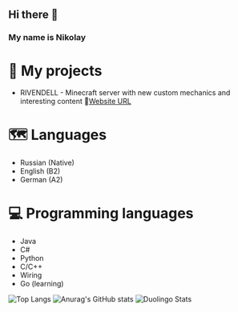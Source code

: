 ## Hi there 👋
### My name is Nikolay

# 🔭 My projects
- RIVENDELL - Minecraft server with new custom mechanics and interesting content 🌛[Website URL](https://shop.riven-dell.ru)

# 🗺 Languages
- Russian (Native)
- English (B2)
- German (A2)

# 💻 Programming languages
- Java
- C#
- Python
- C/C++
- Wiring
- Go (learning)

 ![Top Langs](https://github-readme-stats.vercel.app/api/top-langs/?username=s1stemdev&hide=shaderlab,hlsl,css,scss,html&theme=merko)
 ![Anurag's GitHub stats](https://github-readme-stats.vercel.app/api?username=s1stemdev&show_icons=true&theme=merko)
 ![Duolingo Stats](https://duolingo-stats-card.vercel.app/api?username=systemdev)


<!--
**s1stemdev/s1stemdev** is a ✨ _special_ ✨ repository because its `README.md` (this file) appears on your GitHub profile.

Here are some ideas to get you started:

- 🔭 I’m currently working on ...
- 🌱 I’m currently learning ...
- 👯 I’m looking to collaborate on ...
- 🤔 I’m looking for help with ...
- 💬 Ask me about ...
- 📫 How to reach me: ...
- 😄 Pronouns: ...
- ⚡ Fun fact: ...
-->
